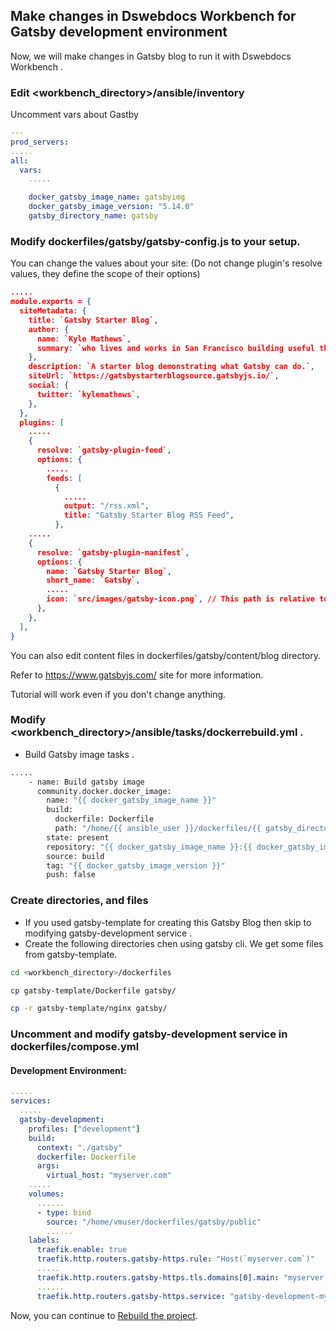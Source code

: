 ## Make changes in Dswebdocs Workbench for Gatsby development environment

Now, we will make changes in Gatsby blog to run it with Dswebdocs Workbench .

### Edit <workbench_directory>/ansible/inventory
Uncomment vars about Gastby
```yaml
---
prod_servers:
.....
all:
  vars:
    .....

    docker_gatsby_image_name: gatsbyimg
    docker_gatsby_image_version: "5.14.0"
    gatsby_directory_name: gatsby        
```

### Modify dockerfiles/gatsby/gatsby-config.js to your setup.

You can change the values about your site:
(Do not change plugin's resolve values, they define the scope of their options)

```json
.....
module.exports = {
  siteMetadata: {
    title: `Gatsby Starter Blog`,
    author: {
      name: `Kyle Mathews`,
      summary: `who lives and works in San Francisco building useful things.`,
    },
    description: `A starter blog demonstrating what Gatsby can do.`,
    siteUrl: `https://gatsbystarterblogsource.gatsbyjs.io/`,
    social: {
      twitter: `kylemathews`,
    },
  },
  plugins: [
    .....
    {
      resolve: `gatsby-plugin-feed`,
      options: {
        .....
        feeds: [
          {
            .....
            output: "/rss.xml",
            title: "Gatsby Starter Blog RSS Feed",
          },
    .....
    {
      resolve: `gatsby-plugin-manifest`,
      options: {
        name: `Gatsby Starter Blog`,
        short_name: `Gatsby`,
        .....
        icon: `src/images/gatsby-icon.png`, // This path is relative to the root of the site.
      },
    },
  ],
}
```
You can also edit content files in dockerfiles/gatsby/content/blog directory.

Refer to https://www.gatsbyjs.com/ site for more information.

Tutorial will work even if you don't change anything.

### Modify <workbench_directory>/ansible/tasks/dockerrebuild.yml . 
- Build Gatsby image tasks .

```bash
.....
    - name: Build gatsby image
      community.docker.docker_image:
        name: "{{ docker_gatsby_image_name }}"
        build:
          dockerfile: Dockerfile
          path: "/home/{{ ansible_user }}/dockerfiles/{{ gatsby_directory_name }}"
        state: present
        repository: "{{ docker_gatsby_image_name }}:{{ docker_gatsby_image_version }}"
        source: build
        tag: "{{ docker_gatsby_image_version }}"
        push: false        
```

### Create directories, and files
- If you used gatsby-template for creating this Gatsby Blog then skip to modifying gatsby-development service .
- Create the following directories chen using gatsby cli. We get some files from gatsby-template. 
```bash
cd <workbench_directory>/dockerfiles
```
```bash
cp gatsby-template/Dockerfile gatsby/
```

```bash
cp -r gatsby-template/nginx gatsby/
```


### Uncomment and modify gatsby-development service in dockerfiles/compose.yml

#### Development Environment:
```yaml
.....
services:
  .....
  gatsby-development:
    profiles: ["development"]
    build:
      context: "./gatsby"
      dockerfile: Dockerfile
      args:
        virtual_host: "myserver.com"
    .....
    volumes:
      ......
      - type: bind
        source: "/home/vmuser/dockerfiles/gatsby/public"
        ......
    labels:
      traefik.enable: true
      traefik.http.routers.gatsby-https.rule: "Host(`myserver.com`)"
      .....
      traefik.http.routers.gatsby-https.tls.domains[0].main: "myserver.com"
      ......
      traefik.http.routers.gatsby-https.service: "gatsby-development-myproject"
```

Now, you can continue to [Rebuild the project](rebuild-dev.md).



